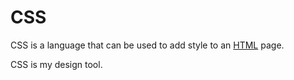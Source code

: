 # CSS



CSS is a language that can be used to add style to an [HTML](/wiki/HTML) page.

CSS is my design tool.



